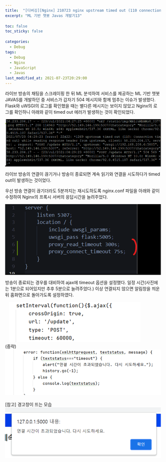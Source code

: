 ```yaml
---
title:  "[디버깅][Nginx] 210723 nginx upstream timed out (110 connection timed out)"
excerpt: "ML 기반 챗봇 Javas 개발기13"

toc: false
toc_sticky: false

categories:
  - Debug
tags:
  - Debug
  - Nginx
  - JavaScript
  - Javas
last_modified_at: 2021-07-23T20:29:00
---
```


라이브 방송의 채팅을 스크레이핑 한 뒤 ML 분석하여 서비스를 제공하는 ML 기반 챗봇 JAVAS를 개발하던 중 서비스가 갑자기 504 메시지와 함께 멈추는 이슈가 발생했다. Flask와 uWSGI의 로그를 확인했을 때는 별다른 메시지는 보이지 않았고 Nginx의 로그를 확인하니 아래와 같이 timed out 에러가 발생하는 것이 확인되었다.

<p style="background-color:black;"><img src="/assets/images/21092201.png" /></p>

라이브 방송의 연결이 끊기거나 방송이 종료되면 계속 읽기와 연결을 시도하다가 timed out이 발생하는 것이었다.

우선 방송 연결이 끊기더라도 5분까지는 재시도하도록 nginx.conf 파일을 아래와 같이 수정하여 Nginx의 프록시 서버의 응답시간을 늘려주었다.
<p style="background-color:black;"><img src="/assets/images/21092202.png" /></p>

방송이 종료되는 경우를 대비하여 ajax에 timeout 옵션을 설정했다. 일정 시간(사진에는 1분으로 되어있지만 추후 5분으로 늘려주었다.) 이상 연결되지 않으면 알림창을 띄운 뒤 홈화면으로 돌아가도록 설정하였다.

&nbsp;&nbsp;&nbsp;<img src="/assets/images/21092203.png" /><br>
(중략)<br>
<img src="/assets/images/21092204.png" /><br>
<br>
[참고] 경고창이 뜨는 모습<br>
<img src="/assets/images/21092205.png" />
